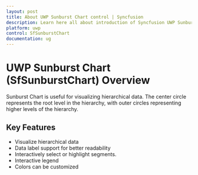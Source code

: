 ```yaml
---
layout: post
title: About UWP Sunburst Chart control | Syncfusion
description: Learn here all about introduction of Syncfusion UWP Sunburst Chart (SfSunburstChart) control, its elements and more.
platform: uwp
control: SfSunburstChart
documentation: ug
---
```


# UWP Sunburst Chart (SfSunburstChart) Overview

Sunburst Chart is useful for visualizing hierarchical data. The center circle represents the root level in the hierarchy, with outer circles representing higher levels of the hierarchy.
 
## Key Features

* Visualize hierarchical data
* Data label support for better readability
* Interactively select or highlight segments.
* Interactive legend
* Colors can be customized